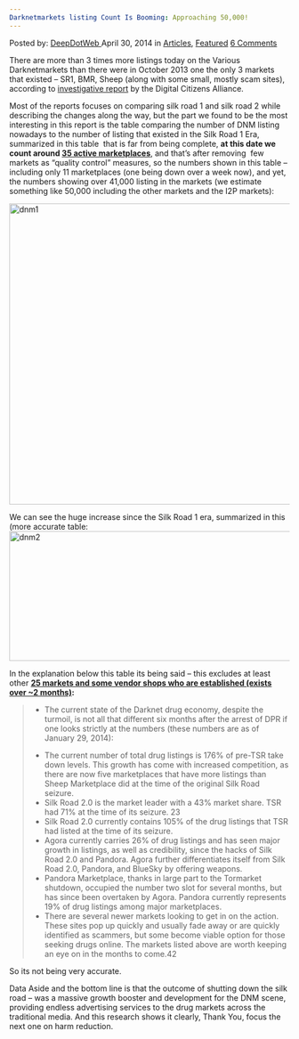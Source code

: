 ```yaml
---
Darknetmarkets listing Count Is Booming: Approaching 50,000!
---
```

<article class="post-listing post-5175 post type-post status-publish format-standard has-post-thumbnail hentry category-articles category-deepdot-news tag-1514 tag-approaching tag-booming tag-count tag-darknetmarkets tag-listing">
    <div class="post-inner">
    <p class="post-meta">
    <span>Posted by: <a href="https://www.deepdotweb.com/author/admin/" title="">DeepDotWeb </a></span>
    <span>April 30, 2014</span>
    <span>in <a href="https://www.deepdotweb.com/category/articles/" rel="category tag">Articles</a>, <a href="https://www.deepdotweb.com/category/deepdot-news/" rel="category tag">Featured</a></span>
    <span><a href="https://www.deepdotweb.com/2014/04/30/darknetmarkets-listing-count-is-booming-approaching-50000/#comments">6 Comments</a></span>
    </p>
    <div class="clear"></div>
    <div class="entry">
    <p>There are more than 3 times more listings today on the Various Darknetmarkets than there were in October 2013 one the only 3 markets that existed &#8211; SR1, BMR, Sheep (along with some small, mostly scam sites), according to <a href="http://bit.ly/NewSilkRoad">investigative report</a> by the Digital Citizens Alliance.</p>
    <p>Most of the reports focuses on comparing silk road 1 and silk road 2 while describing the changes along the way, but the part we found to be the most interesting in this report is the table comparing the number of DNM listing nowadays to the number of listing that existed in the Silk Road 1 Era, summarized in this table  that is far from being complete, <strong>at this date we count around <a href="http://www.deepdotweb.com/2013/10/28/updated-llist-of-hidden-marketplaces-tor-i2p/">35 active marketplaces</a></strong>, and that&#8217;s after removing  few markets as &#8220;quality control&#8221; measures, so the numbers shown in this table &#8211; including only 11 marketplaces (one being down over a week now), and yet, the numbers showing over 41,000 listing in the markets (we estimate something like 50,000 including the other markets and the I2P markets):</p>
    <p><a href="http://www.deepdotweb.com/wp-content/uploads/2014/04/dnm1.png"><img class="aligncenter  wp-image-5176" src="https://www.deepdotweb.com/wp-content/uploads/2014/04/dnm1.png" alt="dnm1" width="844" height="541" srcset="https://www.deepdotweb.com/wp-content/uploads/2014/04/dnm1.png 1062w, https://www.deepdotweb.com/wp-content/uploads/2014/04/dnm1-300x192.png 300w, https://www.deepdotweb.com/wp-content/uploads/2014/04/dnm1-1024x657.png 1024w" sizes="(max-width: 844px) 100vw, 844px"/></a></p>
    <p>We can see the huge increase since the Silk Road 1 era, summarized in this (more accurate table:<br/>
    <a href="http://www.deepdotweb.com/wp-content/uploads/2014/04/dnm2.png"><img class="aligncenter size-full wp-image-5177" src="https://www.deepdotweb.com/wp-content/uploads/2014/04/dnm2.png" alt="dnm2" width="1065" height="233" srcset="https://www.deepdotweb.com/wp-content/uploads/2014/04/dnm2.png 1065w, https://www.deepdotweb.com/wp-content/uploads/2014/04/dnm2-300x66.png 300w, https://www.deepdotweb.com/wp-content/uploads/2014/04/dnm2-1024x224.png 1024w" sizes="(max-width: 1065px) 100vw, 1065px"/></a></p>
    <p>In the explanation below this table its being said &#8211; this excludes at least other <strong><span style="text-decoration: underline;">25 markets and some vendor shops who are established (exists over ~2 months)</span>:</strong></p>
    <blockquote>
    <ul>
    <li>The current state of the Darknet drug economy, despite the turmoil, is not all that different six months after the arrest of DPR if one looks strictly at the numbers (these numbers are as of January 29, 2014):</li>
    </ul>
    <ul>
    <li>The current number of total drug listings is 176% of pre-TSR take down levels. This growth has come with increased competition, as there are now five marketplaces that have more listings than Sheep Marketplace did at the time of the original Silk Road seizure.</li>
    <li>Silk Road 2.0 is the market leader with a 43% market share. TSR had 71% at the time of its seizure. 23</li>
    <li>Silk Road 2.0 currently contains 105% of the drug listings that TSR had listed at the time of its seizure.</li>
    <li>Agora currently carries 26% of drug listings and has seen major growth in listings, as well as credibility, since the hacks of Silk Road 2.0 and Pandora. Agora further differentiates itself from Silk Road 2.0, Pandora, and BlueSky by offering weapons.</li>
    <li>Pandora Marketplace, thanks in large part to the Tormarket shutdown, occupied the number two slot for several months, but has since been overtaken by Agora. Pandora currently represents 19% of drug listings among major marketplaces.</li>
    <li>There are several newer markets looking to get in on the action. These sites pop up quickly and usually fade away or are quickly identified as scammers, but some become viable option for those seeking drugs online. The markets listed above are worth keeping an eye on in the months to come.42</li>
    </ul>
    </blockquote>
    <p>So its not being very accurate.</p>
    <p>Data Aside and the bottom line is that the outcome of shutting down the silk road &#8211; was a massive growth booster and development for the DNM scene,  providing endless advertising services to the drug markets across the traditional media. And this research shows it clearly, Thank You, focus the next one on harm reduction.</p>
    </div>
    <span style="display:none"><a href="https://www.deepdotweb.com/tag/50000/" rel="tag">50000</a> <a href="https://www.deepdotweb.com/tag/approaching/" rel="tag">approaching</a> <a href="https://www.deepdotweb.com/tag/booming/" rel="tag">booming</a> <a href="https://www.deepdotweb.com/tag/count/" rel="tag">count</a> <a href="https://www.deepdotweb.com/tag/darknetmarkets/" rel="tag">darknetmarkets</a> <a href="https://www.deepdotweb.com/tag/listing/" rel="tag">listing</a></span> <span style="display:none" class="updated">2014-04-30</span>
    <div style="display:none" class="vcard author" itemprop="author" itemscope itemtype="http://schema.org/Person"><strong class="fn" itemprop="name"><a href="https://www.deepdotweb.com/author/admin/" title="Posts by DeepDotWeb" rel="author">DeepDotWeb</a></strong></div>
    </div>
</article>

